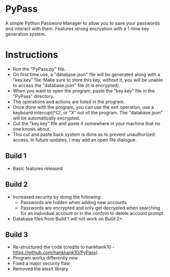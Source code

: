 # PyPass
A simple Python Password Manager to allow you to save your passwords and interact with them. Features strong encryption with a 1-time key generation system.

# Instructions
* Run the "PyPass.py" file.
* On first time use, a "database.json" file will be generated along with a "key.key" file. Make sure to store this key, without it, you will be unable to access the "database.json" file (it is encrypted).
* When you want to open the program, paste the "key.key" file in the "PyPass" directory.
* The operations and actions are listed in the program.
* Once done with the program, you can use the exit operation, use a keyboard interrupt(^C), or "X" out of the program. The "database.json" will be automatically encrypted.
* Cut the "key.key" file and paste it somewhere in your machine that no one knows about.
* This cut and paste back system is done as to prevent unauthorized access. In future updates, I may add an open file dialogue.

## Build 1
* Basic features released

## Build 2
* Increased security by doing the following:
  - Passwords are hidden when adding new accounts
  - Passwords are encrypted and only get decrypted when searching for an individual account or in the confirm to delete account prompt.
* Database files from Build 1 will not work on Build 2+.
 
 ## Build 3
 * Re-structured the code (credits to hankhank10 - https://github.com/hankhank10/PyPass)
 * Program works differently now
 * Fixed a major security flaw
 * Removed the atexit library
